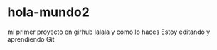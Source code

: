 # hola-mundo2
mi primer proyecto en girhub
lalala y como lo haces 
Estoy editando y aprendiendo Git 
